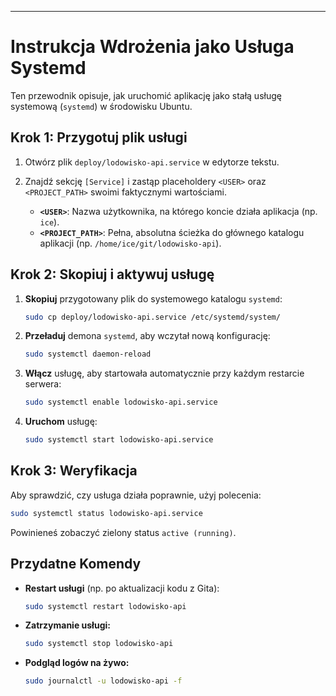 ---

# Instrukcja Wdrożenia jako Usługa Systemd

Ten przewodnik opisuje, jak uruchomić aplikację jako stałą usługę systemową (`systemd`) w środowisku Ubuntu.

## Krok 1: Przygotuj plik usługi

1.  Otwórz plik `deploy/lodowisko-api.service` w edytorze tekstu.
2.  Znajdź sekcję `[Service]` i zastąp placeholdery `<USER>` oraz `<PROJECT_PATH>` swoimi faktycznymi wartościami.

    *   **`<USER>`**: Nazwa użytkownika, na którego koncie działa aplikacja (np. `ice`).
    *   **`<PROJECT_PATH>`**: Pełna, absolutna ścieżka do głównego katalogu aplikacji (np. `/home/ice/git/lodowisko-api`).

## Krok 2: Skopiuj i aktywuj usługę

1.  **Skopiuj** przygotowany plik do systemowego katalogu `systemd`:
    ```bash
    sudo cp deploy/lodowisko-api.service /etc/systemd/system/
    ```

2.  **Przeładuj** demona `systemd`, aby wczytał nową konfigurację:
    ```bash
    sudo systemctl daemon-reload
    ```

3.  **Włącz** usługę, aby startowała automatycznie przy każdym restarcie serwera:
    ```bash
    sudo systemctl enable lodowisko-api.service
    ```

4.  **Uruchom** usługę:
    ```bash
    sudo systemctl start lodowisko-api.service
    ```

## Krok 3: Weryfikacja

Aby sprawdzić, czy usługa działa poprawnie, użyj polecenia:
```bash
sudo systemctl status lodowisko-api.service
```
Powinieneś zobaczyć zielony status `active (running)`.

## Przydatne Komendy

*   **Restart usługi** (np. po aktualizacji kodu z Gita):
    ```bash
    sudo systemctl restart lodowisko-api
    ```

*   **Zatrzymanie usługi:**
    ```bash
    sudo systemctl stop lodowisko-api
    ```

*   **Podgląd logów na żywo:**
    ```bash
    sudo journalctl -u lodowisko-api -f
    ```
